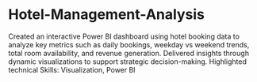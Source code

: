 # Hotel-Management-Analysis
Created an interactive Power BI dashboard using hotel booking data to analyze key metrics such as daily bookings, weekday vs weekend trends, total room availability, and revenue generation. Delivered insights through dynamic visualizations to support strategic decision-making. Highlighted technical Skills: Visualization, Power BI
